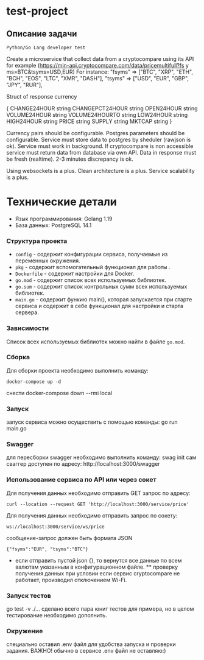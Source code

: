 # test-project

## Описание задачи

    Python/Go Lang developer test

Create a microservice that collect data from a cryptocompare using its API
for example (https://min-api.cryptocompare.com/data/pricemultifull?fs
y ms=BTC&tsyms=USD,EUR) For instance:
"fsyms" => ["BTC", "XRP", "ETH", "BCH", "EOS", "LTC", "XMR", "DASH"],
"tsyms" => ["USD", "EUR", "GBP", "JPY", "RUR"],

Struct of response currency

{
    CHANGE24HOUR string
    CHANGEPCT24HOUR string
    OPEN24HOUR string
    VOLUME24HOUR string
    VOLUME24HOURTO string
    LOW24HOUR string
    HIGH24HOUR string
    PRICE string
    SUPPLY string
    MKTCAP string
}

Currency pairs should be configurable.
Postgres parameters should be configurable.
Service must store data to postgres by sheduler (rawjson is ok).
Service must work in background.
If cryptocompare is non accessible service must return data from database via own API.
Data in response must be fresh (realtime). 2-3 minutes discrepancy is ok.

Using websockets is a plus. Clean architecture is a plus. Service scalability is a plus.

# Технические детали

-  Язык программирования: Golang 1.19
-  База данных: PostgreSQL 14.1


### Структура проекта

- `config` - содержит конфигурации сервиса, получаемые из переменных окружения.
- `pkg` - содержит вспомогательный функционал для работы .
- `Dockerfile` - содержит настройки для Docker.
- `go.mod` - содержит список всех используемых библиотек.
- `go.sum` - содержит список контрольных сумм всех используемых библиотек.
- `main.go` - содержит функию main(), которая запускается при старте сервиса и содержит в себе функционал для настройки и старта сервера.

### Зависимости

Список всех используемых библиотек можно найти в файле `go.mod`.


### Сборка

Для сборки проекта необходимо выполнить команду:

    docker-compose up -d
снести
    docker-compose down --rmi local

### Запуск
запуск сервиса можно осуществить с помощью команды:
    go run main.go

### Swagger
для пересборки swagger необходимо выполнить команду:
    swag init
сам сваггер доступен по адресу:
    http://localhost:3000/swagger


### Использование сервиса по API или через сокет

Для получения данных необходимо отправить GET запрос по адресу:

    curl --location --request GET 'http://localhost:3000/service/price'

Для получения данных необходимо отправить запрос по сокету:

    ws://localhost:3000/service/ws/price

сообщение-запрос должен быть формата JSON

    {"fsyms":"EUR", "tsyms":"BTC"}
* если отправить пустой json {}, то вернутся все данные по всем валютам указанным в конфигурационном файле.
** проверку получения данных при условии если сервис сryptocompare не работает, производил отключением Wi-Fi.

### Запуск тестов
 go test -v ./...
сделано всего пара юнит тестов для примера, но в целом тестирование необходимо дополнить.

### Окружение
специально оставил .env файл для удобства запуска и проверки задания. ВАЖНО! обычно в сервисе .env файл не оставляю:)

